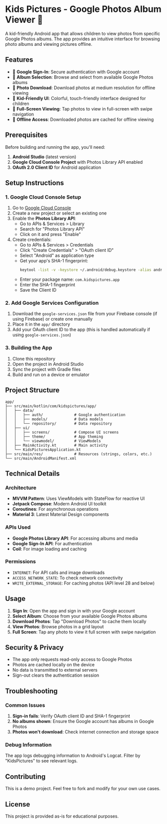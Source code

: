 # Kids Pictures - Google Photos Album Viewer 📸

A kid-friendly Android app that allows children to view photos from specific Google Photos albums. The app provides an intuitive interface for browsing photo albums and viewing pictures offline.

## Features

- 🔐 **Google Sign-In**: Secure authentication with Google account
- 📱 **Album Selection**: Browse and select from available Google Photos albums
- 📸 **Photo Download**: Download photos at medium resolution for offline viewing
- 🎨 **Kid-Friendly UI**: Colorful, touch-friendly interface designed for children
- 📱 **Full-Screen Viewing**: Tap photos to view in full-screen with swipe navigation
- 💾 **Offline Access**: Downloaded photos are cached for offline viewing

## Prerequisites

Before building and running the app, you'll need:

1. **Android Studio** (latest version)
2. **Google Cloud Console Project** with Photos Library API enabled
3. **OAuth 2.0 Client ID** for Android application

## Setup Instructions

### 1. Google Cloud Console Setup

1. Go to [Google Cloud Console](https://console.cloud.google.com/)
2. Create a new project or select an existing one
3. Enable the **Photos Library API**:
   - Go to APIs & Services > Library
   - Search for "Photos Library API"
   - Click on it and press "Enable"
4. Create credentials:
   - Go to APIs & Services > Credentials
   - Click "Create Credentials" > "OAuth client ID"
   - Select "Android" as application type
   - Get your app's SHA-1 fingerprint:
     ```bash
     keytool -list -v -keystore ~/.android/debug.keystore -alias androiddebugkey -storepass android -keypass android
     ```
   - Enter your package name: `com.kidspictures.app`
   - Enter the SHA-1 fingerprint
   - Save the Client ID

### 2. Add Google Services Configuration

1. Download the `google-services.json` file from your Firebase console (if using Firebase) or create one manually
2. Place it in the `app/` directory
3. Add your OAuth client ID to the app (this is handled automatically if using `google-services.json`)

### 3. Building the App

1. Clone this repository
2. Open the project in Android Studio
3. Sync the project with Gradle files
4. Build and run on a device or emulator

## Project Structure

```
app/
├── src/main/kotlin/com/kidspictures/app/
│   ├── data/
│   │   ├── auth/              # Google authentication
│   │   ├── models/            # Data models
│   │   └── repository/        # Data repository
│   ├── ui/
│   │   ├── screens/           # Compose UI screens
│   │   ├── theme/             # App theming
│   │   └── viewmodel/         # ViewModels
│   ├── MainActivity.kt        # Main activity
│   └── KidsPicturesApplication.kt
├── src/main/res/              # Resources (strings, colors, etc.)
└── src/main/AndroidManifest.xml
```

## Technical Details

### Architecture
- **MVVM Pattern**: Uses ViewModels with StateFlow for reactive UI
- **Jetpack Compose**: Modern Android UI toolkit
- **Coroutines**: For asynchronous operations
- **Material 3**: Latest Material Design components

### APIs Used
- **Google Photos Library API**: For accessing albums and media
- **Google Sign-In API**: For authentication
- **Coil**: For image loading and caching

### Permissions
- `INTERNET`: For API calls and image downloads
- `ACCESS_NETWORK_STATE`: To check network connectivity
- `WRITE_EXTERNAL_STORAGE`: For caching photos (API level 28 and below)

## Usage

1. **Sign In**: Open the app and sign in with your Google account
2. **Select Album**: Choose from your available Google Photos albums
3. **Download Photos**: Tap "Download Photos" to cache them locally
4. **View Photos**: Browse photos in a grid layout
5. **Full Screen**: Tap any photo to view it full screen with swipe navigation

## Security & Privacy

- The app only requests read-only access to Google Photos
- Photos are cached locally on the device
- No data is transmitted to external servers
- Sign-out clears the authentication session

## Troubleshooting

### Common Issues

1. **Sign-in fails**: Verify OAuth client ID and SHA-1 fingerprint
2. **No albums shown**: Ensure the Google account has albums in Google Photos
3. **Photos won't download**: Check internet connection and storage space

### Debug Information

The app logs debugging information to Android's Logcat. Filter by "KidsPictures" to see relevant logs.

## Contributing

This is a demo project. Feel free to fork and modify for your own use cases.

## License

This project is provided as-is for educational purposes.